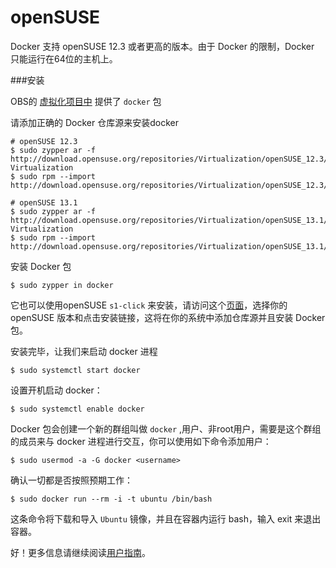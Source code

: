 openSUSE
===

Docker 支持 openSUSE 12.3 或者更高的版本。由于 Docker 的限制，Docker 只能运行在64位的主机上。

###安装

OBS的 [虚拟化项目中](https://build.opensuse.org/project/show/Virtualization "Virtualization project ") 提供了 `docker` 包

请添加正确的 Docker 仓库源来安装docker

	# openSUSE 12.3
	$ sudo zypper ar -f http://download.opensuse.org/repositories/Virtualization/openSUSE_12.3/ Virtualization
	$ sudo rpm --import http://download.opensuse.org/repositories/Virtualization/openSUSE_12.3/repodata/repomd.xml.key
	
	# openSUSE 13.1
	$ sudo zypper ar -f http://download.opensuse.org/repositories/Virtualization/openSUSE_13.1/ Virtualization
	$ sudo rpm --import http://download.opensuse.org/repositories/Virtualization/openSUSE_13.1/repodata/repomd.xml.key

安装 Docker 包

	$ sudo zypper in docker

它也可以使用openSUSE `s1-click` 来安装，请访问这个[页面](http://software.opensuse.org/package/docker "s1-click")，选择你的 openSUSE 版本和点击安装链接，这将在你的系统中添加仓库源并且安装 Docker 包。

安装完毕，让我们来启动 docker 进程

	$ sudo systemctl start docker

设置开机启动 docker：

	$ sudo systemctl enable docker

Docker 包会创建一个新的群组叫做 `docker` ,用户、非root用户，需要是这个群组的成员来与 docker 进程进行交互，你可以使用如下命令添加用户：

	$ sudo usermod -a -G docker <username>

确认一切都是否按照预期工作：

	$ sudo docker run --rm -i -t ubuntu /bin/bash

这条命令将下载和导入 `Ubuntu` 镜像，并且在容器内运行 bash，输入 exit 来退出容器。

好！更多信息请继续阅读[用户指南](../userguide/README.md)。